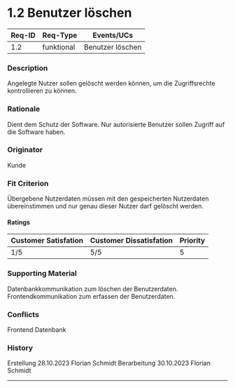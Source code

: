 # 1.2 Benutzer löschen

| Req-ID | Req-Type | Events/UCs |
|--------|----------|------------|
| 1.2    |funktional|Benutzer löschen|

### Description
Angelegte Nutzer sollen gelöscht werden können, um die Zugriffsrechte kontrollieren zu können.

### Rationale
Dient dem Schutz der Software. Nur autorisierte Benutzer sollen Zugriff auf die Software haben.

### Originator
Kunde

### Fit Criterion
Übergebene Nutzerdaten müssen mit den gespeicherten Nutzerdaten übereinstimmen und nur genau dieser Nutzer darf gelöscht werden.

#### Ratings
| Customer Satisfation | Customer Dissatisfation | Priority |
|----------------------|-------------------------|----------|
| 1/5                  | 5/5                     | 5        |

### Supporting Material
Datenbankkommunikation zum löschen der Benutzerdaten.
Frontendkommunikation zum erfassen der Benutzerdaten.

### Conflicts
Frontend
Datenbank

### History
Erstellung 28.10.2023 Florian Schmidt
Berarbeitung 30.10.2023 Florian Schmidt

---
